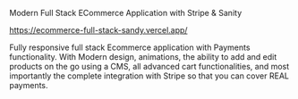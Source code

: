 Modern Full Stack ECommerce Application with Stripe & Sanity

https://ecommerce-full-stack-sandy.vercel.app/

Fully responsive full stack Ecommerce application with Payments functionality. With Modern design, animations, the ability to add and edit products on the go using a CMS, all advanced cart functionalities, and most importantly the complete integration with Stripe so that you can cover REAL payments.